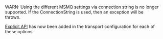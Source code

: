 WARN: Using the different MSMQ settings via connection string is no longer supported. If the ConnectionString is used, then an exception will be thrown. 

[Explicit API](/transports/msmq/transportconfig.md) has now been added in the transport configuration for each of these options.
